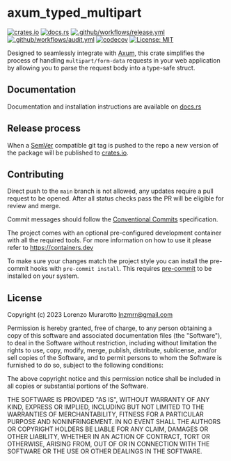 # axum_typed_multipart

[![crates.io](https://img.shields.io/crates/v/axum_typed_multipart.svg)](https://crates.io/crates/axum_typed_multipart)
[![docs.rs](https://docs.rs/axum_typed_multipart/badge.svg)](https://docs.rs/axum_typed_multipart)
[![.github/workflows/release.yml](https://github.com/murar8/axum_typed_multipart/actions/workflows/release.yml/badge.svg)](https://github.com/murar8/axum_typed_multipart/actions/workflows/release.yml)
[![.github/workflows/audit.yml](https://github.com/murar8/axum_typed_multipart/actions/workflows/audit.yml/badge.svg)](https://github.com/murar8/axum_typed_multipart/actions/workflows/audit.yml)
[![codecov](https://codecov.io/gh/murar8/axum_typed_multipart/branch/main/graph/badge.svg?token=AUQ4P8EFVK)](https://codecov.io/gh/murar8/axum_typed_multipart)
[![License: MIT](https://img.shields.io/badge/License-MIT-yellow.svg)](https://opensource.org/licenses/MIT)

Designed to seamlessly integrate with [Axum](https://github.com/tokio-rs/axum), this crate simplifies the process of handling `multipart/form-data` requests in your web application by allowing you to parse the request body into a type-safe struct.

## Documentation

Documentation and installation instructions are available on [docs.rs](https://docs.rs/axum_typed_multipart)

## Release process

When a [SemVer](https://semver.org/) compatible git tag is pushed to the repo a new version of the package will be published to [crates.io](https://crates.io/crates/axum_typed_multipart).

## Contributing

Direct push to the `main` branch is not allowed, any updates require a pull request to be opened. After all status checks pass the PR will be eligible for review and merge.

Commit messages should follow the [Conventional Commits](https://www.conventionalcommits.org/en/v1.0.0/#summary) specification.

The project comes with an optional pre-configured development container with all the required tools. For more information on how to use it please refer to <https://containers.dev>

To make sure your changes match the project style you can install the pre-commit hooks with `pre-commit install`. This requires [pre-commit](https://pre-commit.com/) to be installed on your system.

## License

Copyright (c) 2023 Lorenzo Murarotto <lnzmrr@gmail.com>

Permission is hereby granted, free of charge, to any person
obtaining a copy of this software and associated documentation
files (the "Software"), to deal in the Software without
restriction, including without limitation the rights to use,
copy, modify, merge, publish, distribute, sublicense, and/or sell
copies of the Software, and to permit persons to whom the
Software is furnished to do so, subject to the following
conditions:

The above copyright notice and this permission notice shall be
included in all copies or substantial portions of the Software.

THE SOFTWARE IS PROVIDED "AS IS", WITHOUT WARRANTY OF ANY KIND,
EXPRESS OR IMPLIED, INCLUDING BUT NOT LIMITED TO THE WARRANTIES
OF MERCHANTABILITY, FITNESS FOR A PARTICULAR PURPOSE AND
NONINFRINGEMENT. IN NO EVENT SHALL THE AUTHORS OR COPYRIGHT
HOLDERS BE LIABLE FOR ANY CLAIM, DAMAGES OR OTHER LIABILITY,
WHETHER IN AN ACTION OF CONTRACT, TORT OR OTHERWISE, ARISING
FROM, OUT OF OR IN CONNECTION WITH THE SOFTWARE OR THE USE OR
OTHER DEALINGS IN THE SOFTWARE.
